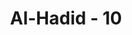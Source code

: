 ---
title: "Al-Hadid - 10"
no: 10
arabic_no: ١٠
ayah: وَمَا لَكُمْ اَلَّا تُنْفِقُوْا فِيْ سَبِيْلِ اللّٰهِ وَلِلّٰهِ مِيْرَاثُ السَّمٰوٰتِ وَالْاَرْضِۗ  لَا يَسْتَوِيْ مِنْكُمْ مَّنْ اَنْفَقَ مِنْ قَبْلِ الْفَتْحِ وَقَاتَلَۗ  اُولٰۤىِٕكَ اَعْظَمُ دَرَجَةً مِّنَ الَّذِيْنَ اَنْفَقُوْا مِنْۢ بَعْدُ وَقَاتَلُوْاۗ وَكُلًّا وَّعَدَ اللّٰهُ الْحُسْنٰىۗ وَاللّٰهُ بِمَا تَعْمَلُوْنَ خَبِيْرٌ ࣖ 
translation: "Dan mengapa kamu tidak menginfakkan hartamu di jalan Allah, padahal milik Allah semua pusaka langit dan bumi? Tidak sama orang yang menginfakkan (hartanya di jalan Allah) di antara kamu dan berperang sebelum penaklukan (Mekah). Mereka lebih tinggi derajatnya daripada orang-orang yang menginfakkan (hartanya) dan berperang setelah itu. Dan Allah menjanjikan kepada masing-masing mereka (balasan) yang lebih baik. Dan Allah Mahateliti apa yang kamu kerjakan."
tafsir: "Setelah Allah mencela mereka karena tidak mau beriman, maka pada ayat ini Allah mencela mereka karena tidak mau berinfak di jalan-Nya. Mengapa manusia tidak mau membelanjakan harta yang dikaruniai Allah pada jalan-Nya, sedangkan hartanya itu akan kembali kepada Allah. Bila ia tidak menginfakkan pada jalan-Nya berarti ia tidak yakin bahwa semua harta tersebut pada hakikatnya milik Allah, karena langit dan bumi serta semua isinya akan kembali kepada-Nya."
---